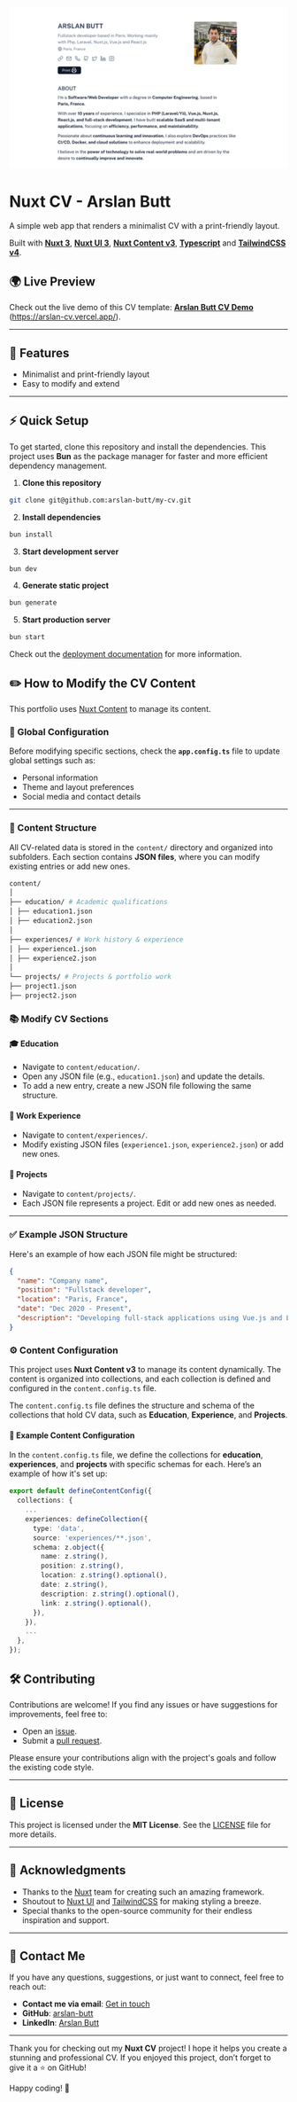 ![og-preview.png](public/og.png)

# Nuxt CV - Arslan Butt

A simple web app that renders a minimalist CV with a print-friendly layout.

Built with [**Nuxt 3**](https://nuxt.com), [**Nuxt UI 3**](https://ui3.nuxt.dev/getting-started), [**Nuxt Content v3**](https://content.nuxt.com/), [**Typescript**](https://www.typescriptlang.org/) and [**TailwindCSS v4**](https://tailwindcss.com/).

## 🌍 Live Preview

Check out the live demo of this CV template: **[Arslan Butt CV Demo](#)** (https://arslan-cv.vercel.app/).

---

## 🚀 Features

- Minimalist and print-friendly layout
- Easy to modify and extend

---

## ⚡ Quick Setup

To get started, clone this repository and install the dependencies. This project uses **Bun** as the package manager for faster and more efficient dependency management.

1. **Clone this repository**

```bash
git clone git@github.com:arslan-butt/my-cv.git
```

2. **Install dependencies**

```bash
bun install
```

3. **Start development server**

```bash
bun dev
```

4. **Generate static project**

```bash
bun generate
```

5. **Start production server**

```bash
bun start
```

Check out the [deployment documentation](https://nuxt.com/docs/getting-started/deployment) for more information.

## ✏️ How to Modify the CV Content

This portfolio uses [Nuxt Content](https://content.nuxt.com/) to manage its content.

### 🔧 Global Configuration

Before modifying specific sections, check the **`app.config.ts`** file to update global settings such as:

- Personal information
- Theme and layout preferences
- Social media and contact details

---

### 📂 Content Structure

All CV-related data is stored in the `content/` directory and organized into subfolders. Each section contains **JSON files**, where you can modify existing entries or add new ones.

```bash
content/
│
├── education/ # Academic qualifications
│ ├── education1.json
│ ├── education2.json
│
├── experiences/ # Work history & experience
│ ├── experience1.json
│ ├── experience2.json
│
└── projects/ # Projects & portfolio work
├── project1.json
├── project2.json
```

### 📚 Modify CV Sections

#### 🎓 **Education**

- Navigate to `content/education/`.
- Open any JSON file (e.g., `education1.json`) and update the details.
- To add a new entry, create a new JSON file following the same structure.

#### 💼 **Work Experience**

- Navigate to `content/experiences/`.
- Modify existing JSON files (`experience1.json`, `experience2.json`) or add new ones.

#### 🚀 **Projects**

- Navigate to `content/projects/`.
- Each JSON file represents a project. Edit or add new ones as needed.

---

### ✅ Example JSON Structure

Here's an example of how each JSON file might be structured:

```json
{
  "name": "Company name",
  "position": "Fullstack developer",
  "location": "Paris, France",
  "date": "Dec 2020 - Present",
  "description": "Developing full-stack applications using Vue.js and Laravel."
}
```

### ⚙️ Content Configuration

This project uses **Nuxt Content v3** to manage its content dynamically. The content is organized into collections, and each collection is defined and configured in the `content.config.ts` file.

The `content.config.ts` file defines the structure and schema of the collections that hold CV data, such as **Education**, **Experience**, and **Projects**.

#### 🔧 Example Content Configuration

In the `content.config.ts` file, we define the collections for **education**, **experiences**, and **projects** with specific schemas for each. Here’s an example of how it's set up:

```ts
export default defineContentConfig({
  collections: {
    ...
    experiences: defineCollection({
      type: 'data',
      source: 'experiences/**.json',
      schema: z.object({
        name: z.string(),
        position: z.string(),
        location: z.string().optional(),
        date: z.string(),
        description: z.string().optional(),
        link: z.string().optional(),
      }),
    }),
    ...
  },
});
```

## 🛠️ Contributing

Contributions are welcome! If you find any issues or have suggestions for improvements, feel free to:

- Open an [issue](https://github.com/arslan-butt/nuxt-cv/issues).
- Submit a [pull request](https://github.com/arslan-butt/nuxt-cv/pulls).

Please ensure your contributions align with the project's goals and follow the existing code style.

---

## 📄 License

This project is licensed under the **MIT License**. See the [LICENSE](LICENSE) file for more details.

---

## 🙏 Acknowledgments

- Thanks to the [Nuxt](https://nuxt.com) team for creating such an amazing framework.
- Shoutout to [Nuxt UI](https://ui3.nuxt.dev/) and [TailwindCSS](https://tailwindcss.com/) for making styling a breeze.
- Special thanks to the open-source community for their endless inspiration and support.

---

## 📧 Contact Me

If you have any questions, suggestions, or just want to connect, feel free to reach out:

- **Contact me via email**: [Get in touch](mailto:engr.arslanbutt@gmail.com)
- **GitHub**: [arslan-butt](https://github.com/arslan-butt)
- **LinkedIn**: [Arslan Butt](https://linkedin.com/in/engrarslanbutt)

---

Thank you for checking out my **Nuxt CV** project! I hope it helps you create a stunning and professional CV. If you enjoyed this project, don’t forget to give it a ⭐️ on GitHub!

Happy coding! 🚀
